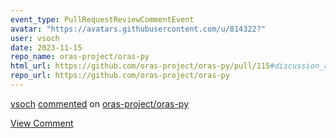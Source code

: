 ```yaml
---
event_type: PullRequestReviewCommentEvent
avatar: "https://avatars.githubusercontent.com/u/814322?"
user: vsoch
date: 2023-11-15
repo_name: oras-project/oras-py
html_url: https://github.com/oras-project/oras-py/pull/115#discussion_r1393700832
repo_url: https://github.com/oras-project/oras-py
---
```


<a href='https://github.com/vsoch' target='_blank'>vsoch</a> <a href='https://github.com/oras-project/oras-py/pull/115#discussion_r1393700832' target='_blank'>commented</a> on <a href='https://github.com/oras-project/oras-py' target='_blank'>oras-project/oras-py</a>

<a href='https://github.com/oras-project/oras-py/pull/115#discussion_r1393700832' target='_blank'>View Comment</a>